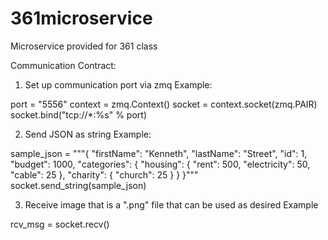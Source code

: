 # 361microservice
Microservice provided for 361 class

Communication Contract:
1. Set up communication port via zmq
Example:

port = "5556"
context = zmq.Context()
socket = context.socket(zmq.PAIR)
socket.bind("tcp://*:%s" % port)

2. Send JSON as string
Example:

sample_json = """{
  "firstName": "Kenneth",
  "lastName": "Street",
  "id": 1,
  "budget": 1000,
  "categories":
    {
      "housing":
      {
        "rent": 500,
        "electricity": 50,
        "cable": 25
      },
      "charity":
      {
        "church": 25
      }
    }
}"""
socket.send_string(sample_json)

3. Receive image that is a ".png" file that can be used as desired
Example

rcv_msg = socket.recv()
